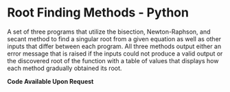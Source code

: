 # Root Finding Methods - Python
A set of three programs that utilize the bisection, Newton-Raphson, and secant method to find a singular root from a given equation as well as other inputs that differ between each program. All three methods output either an error message that is raised if the inputs could not produce a valid output or the discovered root of the function with a table of values that displays how each method gradually obtained its root.  
  
**Code Available Upon Request**

